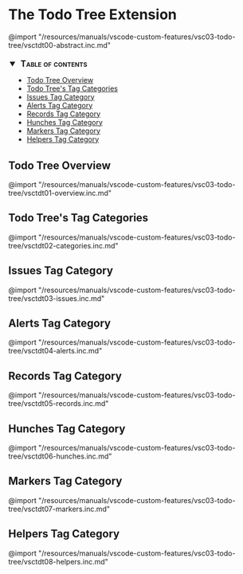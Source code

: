 # The Todo Tree Extension

@import "/resources/manuals/vscode-custom-features/vsc03-todo-tree/vsctdt00-abstract.inc.md"

<!-- @import "[TOC]" {cmd="toc" depthFrom=2 depthTo=6 orderedList=false} -->
<details open style="margin: 14pt 0pt 24pt 10pt">
<summary style="margin-left: -8pt; font-weight: bold; font-size: larger; font-variant: small-caps">
<span style="margin-left: 3pt">Table of contents<span></summary>

<!-- code_chunk_output -->

- [Todo Tree Overview](#todo-tree-overview)
- [Todo Tree's Tag Categories](#todo-trees-tag-categories)
- [Issues Tag Category](#issues-tag-category)
- [Alerts Tag Category](#alerts-tag-category)
- [Records Tag Category](#records-tag-category)
- [Hunches Tag Category](#hunches-tag-category)
- [Markers Tag Category](#markers-tag-category)
- [Helpers Tag Category](#helpers-tag-category)

<!-- /code_chunk_output -->

</details>

## Todo Tree Overview

@import "/resources/manuals/vscode-custom-features/vsc03-todo-tree/vsctdt01-overview.inc.md"

## Todo Tree's Tag Categories

@import "/resources/manuals/vscode-custom-features/vsc03-todo-tree/vsctdt02-categories.inc.md"

## Issues Tag Category

@import "/resources/manuals/vscode-custom-features/vsc03-todo-tree/vsctdt03-issues.inc.md"

## Alerts Tag Category

@import "/resources/manuals/vscode-custom-features/vsc03-todo-tree/vsctdt04-alerts.inc.md"

## Records Tag Category

@import "/resources/manuals/vscode-custom-features/vsc03-todo-tree/vsctdt05-records.inc.md"

## Hunches Tag Category

@import "/resources/manuals/vscode-custom-features/vsc03-todo-tree/vsctdt06-hunches.inc.md"

## Markers Tag Category

@import "/resources/manuals/vscode-custom-features/vsc03-todo-tree/vsctdt07-markers.inc.md"

## Helpers Tag Category

@import "/resources/manuals/vscode-custom-features/vsc03-todo-tree/vsctdt08-helpers.inc.md"
